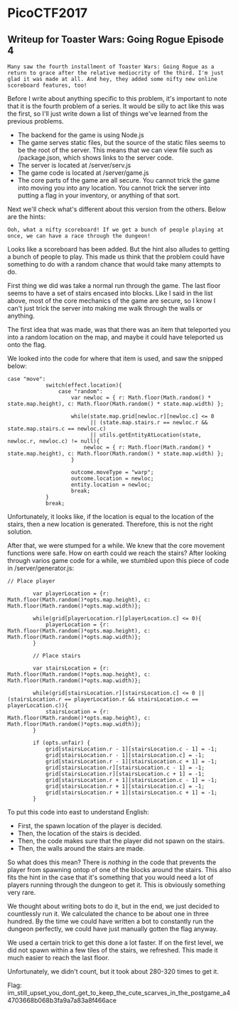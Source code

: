 # PicoCTF2017  
## Writeup for Toaster Wars: Going Rogue Episode 4  

    Many saw the fourth installment of Toaster Wars: Going Rogue as a return to grace after the relative mediocrity of the third. I'm just glad it was made at all. And hey, they added some nifty new online scoreboard features, too!

Before I write about anything specific to this problem, it's important to note that it is the fourth problem of a series. It would be silly to act like this was the first, so I'll just write down a list of things we've learned from the previous problems.  

* The backend for the game is using Node.js
* The game serves static files, but the source of the static files seems to be the root of the server. This means that we can view file such as /package.json, which shows links to the server code.
* The server is located at /server/serv.js
* The game code is located at /server/game.js
* The core parts of the game are all secure. You cannot trick the game into moving you into any location. You cannot trick the server into putting a flag in your inventory, or anything of that sort.  

Next we'll check what's different about this version from the others. Below are the hints:  

    Ooh, what a nifty scoreboard! If we get a bunch of people playing at once, we can have a race through the dungeon!
    
Looks like a scoreboard has been added. But the hint also alludes to getting a bunch of people to play. This made us think that the problem could have something to do with a random chance that would take many attempts to do.  

First thing we did was take a normal run through the game. The last floor seems to have a set of stairs encased into blocks. Like I said in the list above, most of the core mechanics of the game are secure, so I know I can't just trick the server into making me walk through the walls or anything.  

The first idea that was made, was that there was an item that teleported you into a random location on the map, and maybe it could have teleported us onto the flag.  

We looked into the code for where that item is used, and saw the snipped below:  

    case "move":
				switch(effect.location){
					case "random":
						var newloc = { r: Math.floor(Math.random() * state.map.height), c: Math.floor(Math.random() * state.map.width) };

						while(state.map.grid[newloc.r][newloc.c] <= 0
							  || (state.map.stairs.r == newloc.r && state.map.stairs.c == newloc.c)
							  || utils.getEntityAtLocation(state, newloc.r, newloc.c) != null){
							newloc = { r: Math.floor(Math.random() * state.map.height), c: Math.floor(Math.random() * state.map.width) };
						}

						outcome.moveType = "warp";
						outcome.location = newloc;
						entity.location = newloc;
						break;
				}
				break;
        
Unfortunately, it looks like, if the location is equal to the location of the stairs, then a new location is generated. Therefore, this is not the right solution.  

After that, we were stumped for a while. We knew that the core movement functions were safe. How on earth could we reach the stairs? After looking through varios game code for a while, we stumbled upon this piece of code in /server/generator.js:  

    // Place player

			var playerLocation = {r: Math.floor(Math.random()*opts.map.height), c: Math.floor(Math.random()*opts.map.width)};

			while(grid[playerLocation.r][playerLocation.c] <= 0){
				playerLocation = {r: Math.floor(Math.random()*opts.map.height), c: Math.floor(Math.random()*opts.map.width)};
			}

			// Place stairs

			var stairsLocation = {r: Math.floor(Math.random()*opts.map.height), c: Math.floor(Math.random()*opts.map.width)};

			while(grid[stairsLocation.r][stairsLocation.c] <= 0 || (stairsLocation.r == playerLocation.r && stairsLocation.c == playerLocation.c)){
				stairsLocation = {r: Math.floor(Math.random()*opts.map.height), c: Math.floor(Math.random()*opts.map.width)};
			}

			if (opts.unfair) {
				grid[stairsLocation.r - 1][stairsLocation.c - 1] = -1;
				grid[stairsLocation.r - 1][stairsLocation.c] = -1;
				grid[stairsLocation.r - 1][stairsLocation.c + 1] = -1;
				grid[stairsLocation.r][stairsLocation.c - 1] = -1;
				grid[stairsLocation.r][stairsLocation.c + 1] = -1;
				grid[stairsLocation.r + 1][stairsLocation.c - 1] = -1;
				grid[stairsLocation.r + 1][stairsLocation.c] = -1;
				grid[stairsLocation.r + 1][stairsLocation.c + 1] = -1;
			}
      
To put this code into east to understand English:  

* First, the spawn location of the player is decided.
* Then, the location of the stairs is decided.
* Then, the code makes sure that the player did not spawn on the stairs.
* Then, the walls around the stairs are made.

So what does this mean? There is *nothing* in the code that prevents the player from spawning ontop of one of the blocks around the stairs. This also fits the hint in the case that it's something that you would need a lot of players running through the dungeon to get it. This is obviously something very rare.  

We thought about writing bots to do it, but in the end, we just decided to countlessly run it. We calculated the chance to be about one in three hundred. By the time we could have written a bot to constantly run the dungeon perfectly, we could have just manually gotten the flag anyway.  

We used a certain trick to get this done a lot faster. If on the first level, we did not spawn within a few tiles of the stairs, we refreshed. This made it much easier to reach the last floor.  

Unfortunately, we didn't count, but it took about 280-320 times to get it.

Flag: im_still_upset_you_dont_get_to_keep_the_cute_scarves_in_the_postgame_a44703668b068b3fa9a7a83a8f466ace
